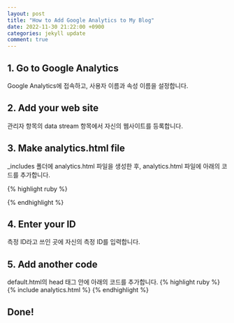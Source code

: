 ```yaml
---
layout: post
title: "How to Add Google Analytics to My Blog"
date: 2022-11-30 21:22:00 +0900
categories: jekyll update
comment: true
---
```


## 1. Go to Google Analytics

Google Analytics에 접속하고, 사용자 이름과 속성 이름을 설정합니다.

## 2. Add your web site

관리자 항목의 data stream 항목에서 자신의 웹사이트를 등록합니다.

## 3. Make analytics.html file

\_includes 폴더에 analytics.html 파일을 생성한 후, analytics.html 파일에 아래의 코드를 추가합니다.

{% highlight ruby %}

 <script async src="https://www.googletagmanager.com/gtag/js?id=측정ID"></script>
 <script>
 window.dataLayer = window.dataLayer || [];
 function gtag(){dataLayer.push(arguments);}
 gtag('js', new Date());

 gtag('config', '');
 </script>

{% endhighlight %}

## 4. Enter your ID

측정 ID라고 쓰인 곳에 자신의 측정 ID를 입력합니다.

## 5. Add another code

default.html의 head 태그 안에 아래의 코드를 추가합니다.
{% highlight ruby %} {% include analytics.html %} {% endhighlight %}

## Done!
